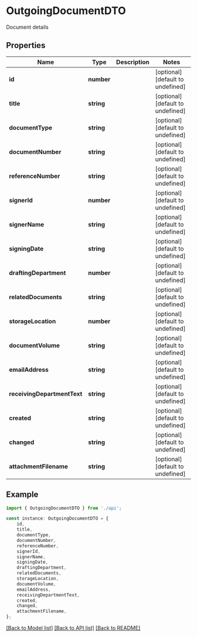 # OutgoingDocumentDTO

Document details

## Properties

Name | Type | Description | Notes
------------ | ------------- | ------------- | -------------
**id** | **number** |  | [optional] [default to undefined]
**title** | **string** |  | [optional] [default to undefined]
**documentType** | **string** |  | [optional] [default to undefined]
**documentNumber** | **string** |  | [optional] [default to undefined]
**referenceNumber** | **string** |  | [optional] [default to undefined]
**signerId** | **number** |  | [optional] [default to undefined]
**signerName** | **string** |  | [optional] [default to undefined]
**signingDate** | **string** |  | [optional] [default to undefined]
**draftingDepartment** | **number** |  | [optional] [default to undefined]
**relatedDocuments** | **string** |  | [optional] [default to undefined]
**storageLocation** | **number** |  | [optional] [default to undefined]
**documentVolume** | **string** |  | [optional] [default to undefined]
**emailAddress** | **string** |  | [optional] [default to undefined]
**receivingDepartmentText** | **string** |  | [optional] [default to undefined]
**created** | **string** |  | [optional] [default to undefined]
**changed** | **string** |  | [optional] [default to undefined]
**attachmentFilename** | **string** |  | [optional] [default to undefined]

## Example

```typescript
import { OutgoingDocumentDTO } from './api';

const instance: OutgoingDocumentDTO = {
    id,
    title,
    documentType,
    documentNumber,
    referenceNumber,
    signerId,
    signerName,
    signingDate,
    draftingDepartment,
    relatedDocuments,
    storageLocation,
    documentVolume,
    emailAddress,
    receivingDepartmentText,
    created,
    changed,
    attachmentFilename,
};
```

[[Back to Model list]](../README.md#documentation-for-models) [[Back to API list]](../README.md#documentation-for-api-endpoints) [[Back to README]](../README.md)
